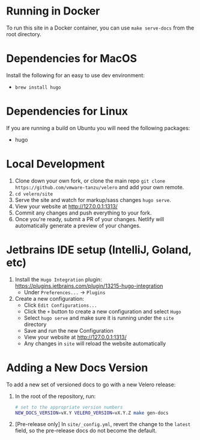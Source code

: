 # Running in Docker

To run this site in a Docker container, you can use `make serve-docs` from the root directory.

# Dependencies for MacOS

Install the following for an easy to use dev environment:

* `brew install hugo`

# Dependencies for Linux
If you are running a build on Ubuntu you will need the following packages:
* hugo


# Local Development
1. Clone down your own fork, or clone the main repo `git clone https://github.com/vmware-tanzu/velero` and add your own remote.
1. `cd velero/site`
1. Serve the site and watch for markup/sass changes `hugo serve`.
1. View your website at http://127.0.0.1:1313/
1. Commit any changes and push everything to your fork.
1. Once you're ready, submit a PR of your changes. Netlify will automatically generate a preview of your changes.

# Jetbrains IDE setup (IntelliJ, Goland, etc)
1. Install the `Hugo Integration` plugin: https://plugins.jetbrains.com/plugin/13215-hugo-integration
    - Under `Preferences...` -> `Plugins`
1. Create a new configuration:
    - Click `Edit Configurations...`
    - Click the `+` button to create a new configuration and select `Hugo`
    - Select `hugo serve` and make sure it is running under the `site` directory
    - Save and run the new Configuration
    - View your website at http://127.0.0.1:1313/
    - Any changes in `site` will reload the website automatically

# Adding a New Docs Version

To add a new set of versioned docs to go with a new Velero release:

1. In the root of the repository, run:

   ```bash
   # set to the appropriate version numbers
   NEW_DOCS_VERSION=vX.Y VELERO_VERSION=vX.Y.Z make gen-docs
   ```

1. [Pre-release only] In `site/_config.yml`, revert the change to the `latest` field, so the pre-release docs do not become the default.
